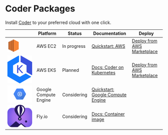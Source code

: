 # Coder Packages

Install [Coder](https://github.com/coder/coder) to your preferred cloud with one click.

|                                            | Platform              | Status      | Documentation                                                                                                                          | Deploy                                             |
| ------------------------------------------ | --------------------- | ----------- | -------------------------------------------------------------------------------------------------------------------------------------- | -------------------------------------------------- |
| ![AWS EC2 Logo](./assets/ec2.png)          | AWS EC2               | In progress | [Quickstart: AWS](https://coder.com/docs/v2/latest/quickstart/aws)                                                                     | [Deploy from AWS Marketplace](https://example.com) |
| ![AWS EKS Logo](./assets/eks.png)          | AWS EKS               | Planned     | [Docs: Coder on Kubernetes](https://coder.com/docs/v2/latest/install/kubernetes)                                                       | [Deploy from AWS Marketplace](https://example.com) |
| ![Google Compute Engine](./assets/gcp.svg) | Google Compute Engine | Considering | [Quickstart: Google Compute Engine](https://coder.com/docs/v2/latest/quickstart/google-cloud-platform)                                 |                                                    |
| ![Fly.io](./assets/fly.io.svg)             | Fly.io                | Considering | [Docs: Container image](https://coder.com/docs/v2/latest/install/docker#run-coder-with-access-url-and-external-postgresql-recommended) |                                                    |
